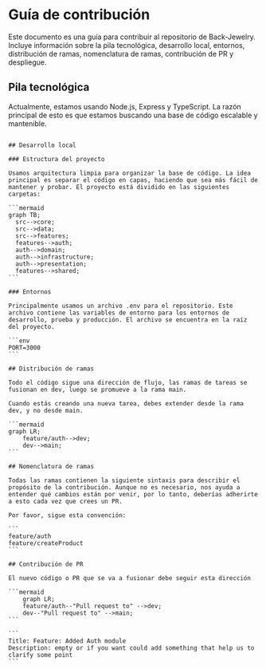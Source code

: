 # Guía de contribución

Este documento es una guía para contribuir al repositorio de Back-Jewelry. Incluye información sobre la pila tecnológica, desarrollo local, entornos, distribución de ramas, nomenclatura de ramas, contribución de PR y despliegue.

## Pila tecnológica

Actualmente, estamos usando Node.js, Express y TypeScript. La razón principal de esto es que estamos buscando una base de código escalable y mantenible.

````mermaid

## Desarrollo local

### Estructura del proyecto

Usamos arquitectura limpia para organizar la base de código. La idea principal es separar el código en capas, haciendo que sea más fácil de mantener y probar. El proyecto está dividido en las siguientes carpetas:

```mermaid
graph TB;
  src-->core;
  src-->data;
  src-->features;
  features-->auth;
  auth-->domain;
  auth-->infrastructure;
  auth-->presentation;
  features-->shared;
```

### Entornos

Principalmente usamos un archivo .env para el repositorio. Este archivo contiene las variables de entorno para los entornos de desarrollo, prueba y producción. El archivo se encuentra en la raíz del proyecto.

```env
PORT=3000
```

## Distribución de ramas

Todo el código sigue una dirección de flujo, las ramas de tareas se fusionan en dev, luego se promueve a la rama main.

Cuando estás creando una nueva tarea, debes extender desde la rama dev, y no desde main.

```mermaid
graph LR;
    feature/auth-->dev;
    dev-->main;
```

## Nomenclatura de ramas

Todas las ramas contienen la siguiente sintaxis para describir el propósito de la contribución. Aunque no es necesario, nos ayuda a entender qué cambios están por venir, por lo tanto, deberías adherirte a esto cada vez que crees un PR.

Por favor, sigue esta convención:

```
feature/auth
feature/createProduct
```

## Contribución de PR

El nuevo código o PR que se va a fusionar debe seguir esta dirección

```mermaid
    graph LR;
    feature/auth--"Pull request to" -->dev;
    dev--"Pull request to" -->main;
```

```
Title: Feature: Added Auth module
Description: empty or if you want could add something that help us to clarify some point
```
````
